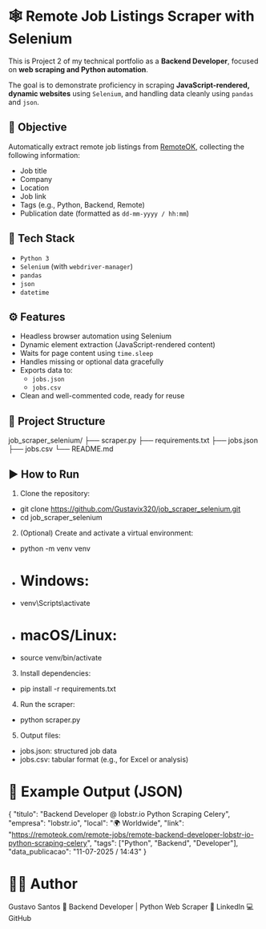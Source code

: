 # 🕸️ Remote Job Listings Scraper with Selenium

This is Project 2 of my technical portfolio as a **Backend Developer**, focused on **web scraping and Python automation**.

The goal is to demonstrate proficiency in scraping **JavaScript-rendered, dynamic websites** using `Selenium`, and handling data cleanly using `pandas` and `json`.


## 🎯 Objective

Automatically extract remote job listings from [RemoteOK](https://remoteok.com), collecting the following information:

- Job title
- Company
- Location
- Job link
- Tags (e.g., Python, Backend, Remote)
- Publication date (formatted as `dd-mm-yyyy / hh:mm`)


## 🧰 Tech Stack

- `Python 3`
- `Selenium` (with `webdriver-manager`)
- `pandas`
- `json`
- `datetime`


## ⚙️ Features

- Headless browser automation using Selenium
- Dynamic element extraction (JavaScript-rendered content)
- Waits for page content using `time.sleep`
- Handles missing or optional data gracefully
- Exports data to:
  - `jobs.json`
  - `jobs.csv`
- Clean and well-commented code, ready for reuse


## 📁 Project Structure

job_scraper_selenium/
├── scraper.py
├── requirements.txt
├── jobs.json
├── jobs.csv
└── README.md



## ▶️ How to Run

1. Clone the repository:

- git clone https://github.com/Gustavix320/job_scraper_selenium.git
- cd job_scraper_selenium

2. (Optional) Create and activate a virtual environment:
- python -m venv venv
- # Windows:
- venv\Scripts\activate
- # macOS/Linux:
- source venv/bin/activate

3. Install dependencies:
- pip install -r requirements.txt

4. Run the scraper:
- python scraper.py

5. Output files:
- jobs.json: structured job data
- jobs.csv: tabular format (e.g., for Excel or analysis)

# 📸 Example Output (JSON)
{
  "titulo": "Backend Developer @ lobstr.io Python Scraping Celery",
  "empresa": "lobstr.io",
  "local": "🌍 Worldwide",
  "link": "https://remoteok.com/remote-jobs/remote-backend-developer-lobstr-io-python-scraping-celery",
  "tags": ["Python", "Backend", "Developer"],
  "data_publicacao": "11-07-2025 / 14:43"
}

# 👨‍💻 Author
Gustavo Santos
📍 Backend Developer | Python Web Scraper
🔗 LinkedIn
💻 GitHub


